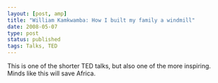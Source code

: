 ```yaml
---
layout: [post, amp]
title: "William Kamkwamba: How I built my family a windmill"
date: 2008-05-07
type: post
status: published
tags: Talks, TED
---
```



This is one of the shorter TED talks, but also one of the more inspiring. Minds like this will save Africa.
